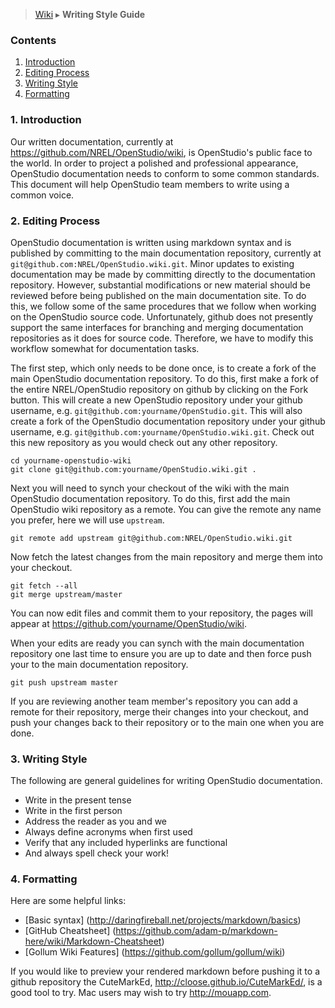 > [Wiki](Home) ▸ **Writing Style Guide**

### Contents

1. [Introduction](#1-introduction)
2. [Editing Process](#2-editing-process)
3. [Writing Style](#3-writing-style)
4. [Formatting](#4-formatting)

### 1. Introduction

Our written documentation, currently at https://github.com/NREL/OpenStudio/wiki, is OpenStudio's public face to the world.  In order to project a polished and professional appearance, OpenStudio documentation needs to conform to some common standards.  This document will help OpenStudio team members to write using a common voice.  

### 2. Editing Process

OpenStudio documentation is written using markdown syntax and is published by committing to the main documentation repository, currently at `git@github.com:NREL/OpenStudio.wiki.git`.  Minor updates to existing documentation may be made by committing directly to the documentation repository.  However, substantial modifications or new material should be reviewed before being published on the main documentation site.  To do this, we follow some of the same procedures that we follow when working on the OpenStudio source code.  Unfortunately, github does not presently support the same interfaces for branching and merging documentation repositories as it does for source code. Therefore, we have to modify this workflow somewhat for documentation tasks.

The first step, which only needs to be done once, is to create a fork of the main OpenStudio documentation repository.  To do this, first make a fork of the entire NREL/OpenStudio repository on github by clicking on the Fork button.  This will create a new OpenStudio repository under your github username, e.g. `git@github.com:yourname/OpenStudio.git`.  This will also create a fork of the OpenStudio documentation repository under your github username, e.g. `git@github.com:yourname/OpenStudio.wiki.git`.  Check out this new repository as you would check out any other repository.

```
cd yourname-openstudio-wiki
git clone git@github.com:yourname/OpenStudio.wiki.git .
```

Next you will need to synch your checkout of the wiki with the main OpenStudio documentation repository. To do this, first add the main OpenStudio wiki repository as a remote.  You can give the remote any name you prefer, here we will use `upstream`.

```
git remote add upstream git@github.com:NREL/OpenStudio.wiki.git
```

Now fetch the latest changes from the main repository and merge them into your checkout.

```
git fetch --all
git merge upstream/master
```

You can now edit files and commit them to your repository, the pages will appear at https://github.com/yourname/OpenStudio/wiki.  

When your edits are ready you can synch with the main documentation repository one last time to ensure you are up to date and then force push your to the main documentation repository.

```
git push upstream master
```

If you are reviewing another team member's repository you can add a remote for their repository, merge their changes into your checkout, and push your changes back to their repository or to the main one when you are done.

### 3. Writing Style

The following are general guidelines for writing OpenStudio documentation.

- Write in the present tense
- Write in the first person 
- Address the reader as you and we
- Always define acronyms when first used
- Verify that any included hyperlinks are functional
- And always spell check your work!

### 4. Formatting

Here are some helpful links:

- [Basic syntax] (http://daringfireball.net/projects/markdown/basics)
- [GitHub Cheatsheet] (https://github.com/adam-p/markdown-here/wiki/Markdown-Cheatsheet)
- [Gollum Wiki Features] (https://github.com/gollum/gollum/wiki)

If you would like to preview your rendered markdown before pushing it to a github repository the CuteMarkEd, http://cloose.github.io/CuteMarkEd/, is a good tool to try.  Mac users may wish to try http://mouapp.com.
